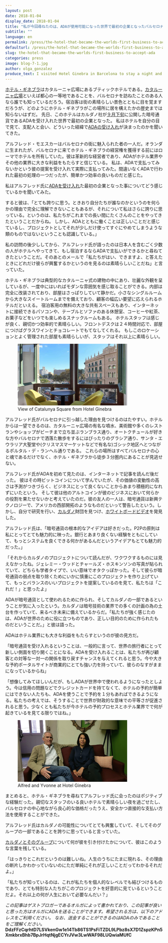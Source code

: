 ```yaml
---
layout: post
date: 2018-01-04
display_date: 2018-01-04
title: "私が今回尋ねたのは、ADAが使用可能になった世界で最初の企業となったバルセロナのホテル・ギネブラだ。一泊しその支配人と会ってきた。"
subtitle: ""
language: en
permalink: /press/the-hotel-that-became-the-worlds-first-business-to-accept-ada/
defaulturl: /press/the-hotel-that-became-the-worlds-first-business-to-accept-ada/
slug: the-hotel-that-became-the-worlds-first-business-to-accept-ada
categories: press
image: blog-7-1.jpg
author: olga_gonzalez
produce_text: I visited Hotel Ginebra in Barcelona to stay a night and meet the manager.
---
```


[ホテル・ギネブラ](https://www.hotelginebra.com.es/)はカタルーニャ広場にあるブティックホテルである。[カタルーニャ広場](https://en.wikipedia.org/wiki/Pla%C3%A7a_de_Catalunya)といえば都心の一等地であることを、バルセロナを訪ねたことのある人なら誰でも知っているだろう。宿泊客は街の素晴らしい景色とともに目を覚ますだろうが、どのようにホテル・ギネブラがこの場所に居を構えたかの歴史までは知らないはずだ。
先日、このホテルはカルダノ社が[９月下旬](https://bitcoinmagazine.com/articles/iohk-launches-cardano-blockchain-ada-now-trading-bittrex/)<!--break-->に公開した暗号通貨であるADAを受け入れた世界で最初の企業となった。
私はホテルを自分の目で見て、支配人と会い、どういった経緯で[ADAの受け入れ](https://www.hotelginebra.com.es/welcome/ada/)が決まったのかを聞いてきた。

アルフレッド・モエスカーはバルセロナの街に魅入られた者の一人だ。オランダに生まれたが、バルセロナに来てホテル・ギネブラの経営権を獲得する前にはローマでホテルを所有していた。彼は革新的な経営者であり、ADAがホテル業界やその他の業界に大きな利益をもたらすと信じている。
私は、ADAで支払ってみないかという彼の提案を受け入れて実際に支払ってみた。間違いなくADAで行われた最初の処理の一つだったが、簡単かつ効率の良いものだと感じた。

私はアルフレッド氏に[ADAを受け入れ](https://www.cardanohub.org/en/shop-with-cardano/)た最初の企業となった事についてどう感じているかを聞いてみた。

すると彼は、「とても誇りに思う。ときおり自分たちが誰なのかというのを何らかの理由で完全に理解できないこともあるが、それについて私はさらに誇りに思っている。というのは、私たちがこれまでの長い間にたくさんのことをやってきたということだからね。
しかし、ADAとともに働くことは正しいことだと感じているし、プロジェクトとしてそれが少しだけ使ってすぐにやめてしまうような類のものではないということも認識している。」

私の訪問の後少ししてから、アルフレッド氏が語ったのは日本人を含むごく少数の人がホテルへやってきて、もし宿泊するならADAで支払いができるかと尋ねてきたということだ。そのあとのメールで「私たちがはい、できますよ、と答えたときにどれだけ彼らが興奮するかというのを見るのは素晴らしいことだね」と言っていた。

ホテル・ギネブラは典型的なカタルーニャ式の建物の中にあり、壮麗な外観を呈しているが、一度中にはいればモダンな雰囲気を感じ取ることができる。内部は完全に改装されており、部屋はさっぱりしていて静かだ。小さなシングルルームから大きなスイートルームまでを備えており、顧客の幅広い要望に応えられるホテルだといえる。
宿泊客用の無料の大きな共有スペースもあり、インターネットに接続できるパソコンや、テーブルとソファのある休憩室、コーヒーや紅茶、お菓子などをいつでも楽しめるスナックルームもある。
ホテルスタッフは感じが良く、親切かつ効率的で素晴らしい。フロントデスクは２４時間対応で、部屋につけばグラスワインとチョコレートでもてなしてくれる。
もしこのロケーションとよく管理された部屋も素晴らしいが、スタッフはそれ以上に素晴らしい。

<figure class="alignright">
  <img src="/images/blog/blog-7-2.jpg" alt="View from Hotel Ginebra, Barcelona" width="350" height="">
  <figcaption>View of Catalunya Square from Hotel Ginebra</figcaption>
</figure>

アルフレッド氏がバルセロナに引っ越した理由を見つけるのはたやすい。ホテルからは一望できるのは、カタルーニャ広場の有名な噴水、美術館や多くのレストランやショップがビーチまで立ち並ぶランブラス通り、オートクチュールが好きな方やバルセロナで洒落た散歩をするにはぴったりのグラシア通り、サンタ・エウラリア大聖堂や(クリスマスマーケットなどで有名な)ゴシック地区へとつながるポルタル・デ・ランヘル通りである。
これらの場所はすべてバルセロナの心と魂であるだけでなく、ホテル・ギネブラから徒歩３分圏内にあることが見逃せない。

アルフレッド氏がADAを初めて見たのは、インターネットで記事を読んだ後だった。
彼はその時ビットコインについて学んでいたが、その価値の変動性の高さは予測がつきづらく、ビジネスにとって良くないことからあまり積極的になれずにいたという。
そして彼は他のアルトコインが彼のビジネスにおいて何らかの役割を果たせないかと考えていたのだ。彼の友人の一人は、暗号通貨は新興テクノロジーで、アメリカの西部開拓のようなものだといって警告したという。しかし、自分で研究を行い、[カルダノ](https://cardanohub.org)財団を見つけ、[ホワイトボードビデオ](https://www.youtube.com/playlist?list=PLnPTB0CuBOBxDBrD4-ZflYF6y3L3jMUOs)を発見した。

アルフレッド氏は、「暗号通貨の根本的なアイデアは好きだった。P2Pの原則は私にとってとても魅力的に映った。銀行とあまり良くない経験をともにしていて、もっとシステムを良くできる何かがあるんだというアイデアもとても魅力的だった。」

「それからカルダノのプロジェクトについて読んだが、ワクワクするものには見えなかったね。ジェレミー・ウッドとチャールズ・ホスキンソンの写真が貼られていて、どちらも学者タイプで、いい意味でオタクっぽかった。そして彼らが暗号通貨の弱点を取り除くためにいかに慎重にこのプロジェクトを作り上げていて、もっとバランスのいいプロジェクトを提案しているのを見て、私たちは「これだ！」と思ったよ」

ADAが暗号通貨として使われるために作られ、そしてカルダノの一部であるということが気に入ったという。カルダノは暗号技術の業界での多くの計画の為の土台を作っていて、来るべき未来に備えているからだ。「私たちが強く感じたのは、ADAが世界のために役に立つものであり、正しい目的のために作られたものだということだ。」と彼は語った。

ADAはホテル業界にも大きな利益をもたらすというのが彼の見方だ。

「暗号通貨を受け入れるということは、一般的に言って、世界の旅行者にとって新しい側面を切り開くことになる。ADAを受け入れることは、私たちが再び顧客との対等な一対一の関係を取り戻すチャンスを与えてくれると思う。今や大きな予約ポータルサイトが商業的にとても強い力を持っていて、彼らのなすがままになっているからね」

「想像してみてほしいんだが、もしADAが世界中で使われるようになったとしよう。今は信用の問題などでクレジットカードを持てなくて、ホテルの予約が簡単にはできない人たちも、ADAを使うことで予約を１分もあればできるようになる。私たちの考えでは、そうすることで世界が財政的な意味での平等さが促進されると思う。少なくとも私たちが今ホテルの予約プロセスとホテル業界でで何が起きているを見てる限りではね。」

<figure class="alignright">
  <img src="/images/blog/blog-7-3.jpg" alt="Alfred and Yvonne" width="350" height="">
  <figcaption>Alfred and Yvonne at Hotel Ginebra</figcaption>
</figure>

まとめると、ホテル・ギネブラを尋ねてアルフレッド氏に会ったのはポジティブな経験だった。親切なスタッフのいる良いホテルで素晴らしい夜を過ごせたし、バルセロナの中心地ながら良心的な価格だったうえ、安全かつ直接的な支払い方法を使用することができた。

アルフレッド氏はカルダノの可能性についてとても興奮していて、そしてそのグループの一部であることを誇りに思っていると言っていた。

[カルダノとそのグループ](https://forum.cardanohub.org/)について何が彼を引き付けたかについて、彼はこのような言葉を残している。

「はっきりとこれだというのは難しいね。人生のうちにたまに現れる、その理由の断片しかわかっていないのにただ単純にそれが正しいことだってわかるそれだよ。」

「私たちが知っているのは、これが私たちを個人的なレベルでも結びつけるものであり、とても特別な人たちがこのプロジェクトを好意的に見ているということだよ。それ以上の何が人生において必要なんだい？」

*この記事はゲストブロガーであるオルガによって書かれており、この記事が良いと思った方はオルガにADAを送ることができます。希望される方は、以下のアドレスをご利用ください。
なお、送金することができるのはADAのみであることをご理解ください。*
<strong style="word-wrap: break-word;">DdzFFzCqrhtD7LSVkenGw1e14Tb86TS1PsFiTZDL9LPbz8sX7D1ZspzKPn5XmkbrxBhb7BpJrHqtNjgECYrJVw3LwWAF98LUQwiaMUfC</strong>
